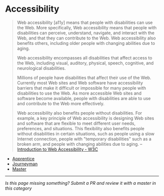 # Accessibility

> Web accessibility [a11y] means that people with disabilities can use the Web. More specifically, Web accessibility means that people with disabilities can perceive, understand, navigate, and interact with the Web, and that they can contribute to the Web. Web accessibility also benefits others, including older people with changing abilities due to aging.
>
> Web accessibility encompasses all disabilities that affect access to the Web, including visual, auditory, physical, speech, cognitive, and neurological disabilities.
>
> Millions of people have disabilities that affect their use of the Web. Currently most Web sites and Web software have accessibility barriers that make it difficult or impossible for many people with disabilities to use the Web. As more accessible Web sites and software become available, people with disabilities are able to use and contribute to the Web more effectively.
>
> Web accessibility also benefits people without disabilities. For example, a key principle of Web accessibility is designing Web sites and software that are flexible to meet different user needs, preferences, and situations. This flexibility also benefits people without disabilities in certain situations, such as people using a slow Internet connection, people with "temporary disabilities" such as a broken arm, and people with changing abilities due to aging. – [Introduction to Web Accessibility - W3C](https://www.w3.org/WAI/intro/accessibility.php)

- [Apprentice](apprentice.md)
- [Journeyman](journeyman.md)
- [Master](master.md)

-----

*Is this page missing something? Submit a PR and review it with a master in this category*